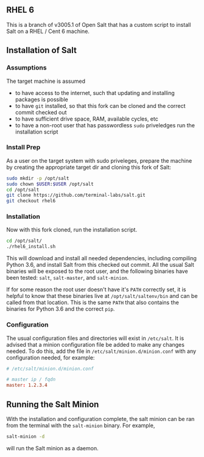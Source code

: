 ## RHEL 6

This is a branch of v3005.1 of Open Salt that has a custom script to install Salt on a RHEL / Cent 6 machine.

## Installation of Salt

### Assumptions

The target machine is assumed

- to have access to the internet, such that updating and installing packages is possible
- to have `git` installed, so that this fork can be cloned and the correct commit checked out
- to have sufficient drive space, RAM, available cycles, etc
- to have a non-root user that has passwordless `sudo` priveledges run the installation script

### Install Prep

As a user on the target system with sudo priveleges, prepare the machine by creating the appropriate target dir and cloning this fork of Salt:

```bash
sudo mkdir -p /opt/salt
sudo chown $USER:$USER /opt/salt
cd /opt/salt
git clone https://github.com/terminal-labs/salt.git
git checkout rhel6
```

### Installation

Now with this fork cloned, run the installation script.

```bash
cd /opt/salt/
./rhel6_install.sh
```

This will download and install all needed dependencies, including compiling Python 3.6, and install Salt from this checked out commit. All the usual Salt binaries will be exposed to the root user, and the following binaries have been tested: `salt`, `salt-master`, and `salt-minion`.

If for some reason the root user doesn't have it's `PATH` correctly set, it is helpful to know that these binaries live at `/opt/salt/saltenv/bin` and can be called from that location. This is the same `PATH` that also contains the binaries for Python 3.6 and the correct `pip`.

### Configuration

The usual configuration files and directories will exist in `/etc/salt`. It is advised that a minion configuration file be added to make any changes needed. To do this, add the file in `/etc/salt/minion.d/minion.conf` with any configuration needed, for example:

```conf
# /etc/salt/minion.d/minion.conf

# master ip / fqdn
master: 1.2.3.4
```

## Running the Salt Minion

With the installation and configuration complete, the salt minion can be ran from the terminal with the `salt-minion` binary. For example,

```bash
salt-minion -d
```

will run the Salt minion as a daemon.
